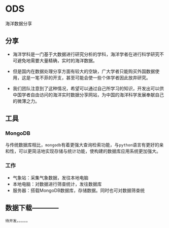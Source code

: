 # ODS
海洋数据分享
## 分享
- 海洋学科是一门基于大数据进行研究分析的学科，海洋学者在进行科学研究不可避免地需要大量精确，实时的海洋数据。

- 但是国内在数据处理分享方面有较大的空缺，广大学者只能购买外国数据使用，这是一笔不菲的开支，甚至可能会使一些个体学者因此放弃研究。
- 我们团队注意到了这种情况，希望可以通过自己所学习的知识，开发出可以供中国学者自由访问的海洋实时数据分享网站，为中国的海洋科学发展奉献自己的微薄之力。

## 工具
### MongoDB
与传统数据库相比，`mongodb`有着更强大查询检索功能，与`python`语言有更好的亲和性，可以更简洁地实现存储与统计功能，使构建的数据库应用系统更加强大。

### 工作
* 气象站：采集气象数据，发往本地电脑
* 本地电脑：对数据进行筛查统计，发往数据库
* 服务器：搭载MongoDB数据库，存储数据。同时也可对数据筛查统

## 数据下载————

~~~
待开发。。。。。。
~~~
